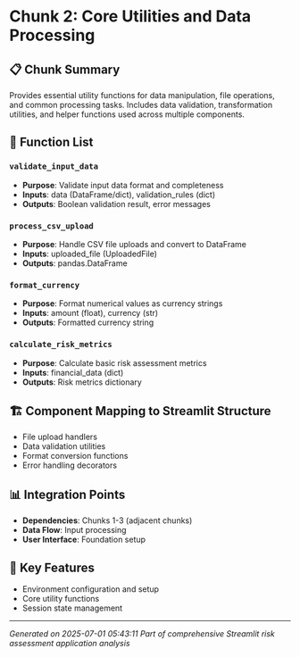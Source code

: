 # Chunk 2: Core Utilities and Data Processing

## 📋 Chunk Summary
Provides essential utility functions for data manipulation, file operations, and common processing tasks. Includes data validation, transformation utilities, and helper functions used across multiple components.

## 🔧 Function List

### `validate_input_data`
- **Purpose**: Validate input data format and completeness
- **Inputs**: data (DataFrame/dict), validation_rules (dict)
- **Outputs**: Boolean validation result, error messages

### `process_csv_upload`
- **Purpose**: Handle CSV file uploads and convert to DataFrame
- **Inputs**: uploaded_file (UploadedFile)
- **Outputs**: pandas.DataFrame

### `format_currency`
- **Purpose**: Format numerical values as currency strings
- **Inputs**: amount (float), currency (str)
- **Outputs**: Formatted currency string

### `calculate_risk_metrics`
- **Purpose**: Calculate basic risk assessment metrics
- **Inputs**: financial_data (dict)
- **Outputs**: Risk metrics dictionary

## 🏗️ Component Mapping to Streamlit Structure

- File upload handlers
- Data validation utilities
- Format conversion functions
- Error handling decorators

## 📊 Integration Points
- **Dependencies**: Chunks 1-3 (adjacent chunks)
- **Data Flow**: Input processing
- **User Interface**: Foundation setup

## 🎯 Key Features
- Environment configuration and setup
- Core utility functions
- Session state management

---
*Generated on 2025-07-01 05:43:11*
*Part of comprehensive Streamlit risk assessment application analysis*
